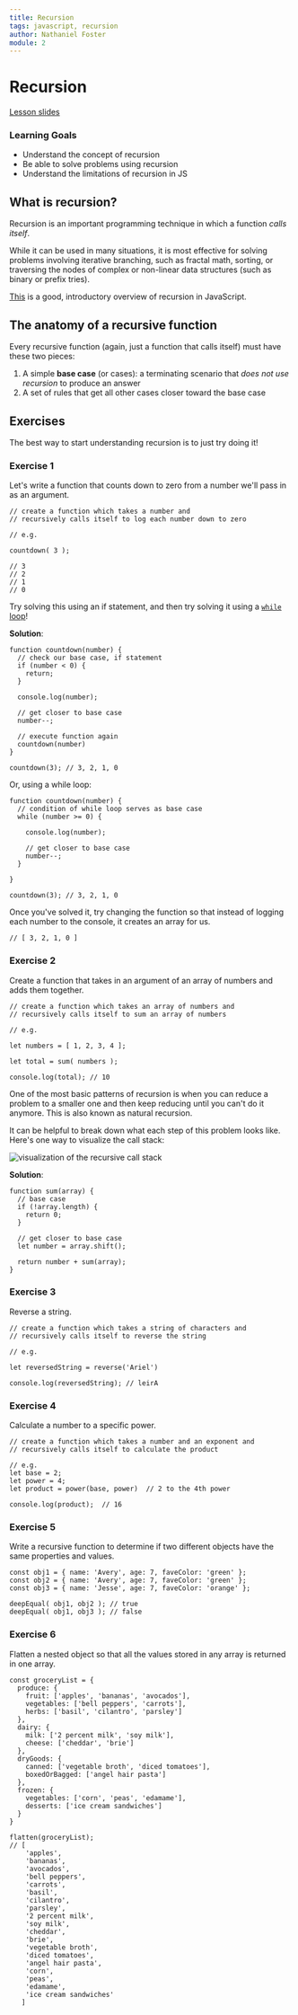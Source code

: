 ```yaml
---
title: Recursion
tags: javascript, recursion
author: Nathaniel Foster
module: 2
---
```


# Recursion

[Lesson slides](https://docs.google.com/presentation/d/1YBIDg5euXLlPjwS3e4H_GpBMAlJfon1AlhC8vDOBZes/)

### Learning Goals

- Understand the concept of recursion
- Be able to solve problems using recursion
- Understand the limitations of recursion in JS

## What is recursion?

Recursion is an important programming technique in which a function _calls itself_.

While it can be used in many situations, it is most effective for solving problems involving iterative branching, such as fractal math, sorting, or traversing the nodes of complex or non-linear data structures (such as binary or prefix tries).

[This](https://www.sitepoint.com/recursion-functional-javascript/) is a good, introductory overview of recursion in JavaScript.

## The anatomy of a recursive function

Every recursive function (again, just a function that calls itself) must have these two pieces:

1. A simple **base case** (or cases): a terminating scenario that _does not use recursion_ to produce an answer
2. A set of rules that get all other cases closer toward the base case

## Exercises

The best way to start understanding recursion is to just try doing it!

### Exercise 1

Let's write a function that counts down to zero from a number we'll pass in as an argument.

```
// create a function which takes a number and 
// recursively calls itself to log each number down to zero

// e.g.

countdown( 3 );

// 3
// 2
// 1
// 0
```

Try solving this using an if statement, and then try solving it using a [`while` loop](https://developer.mozilla.org/en-US/docs/Web/JavaScript/Reference/Statements/while)!

**Solution**:

```
function countdown(number) {
  // check our base case, if statement
  if (number < 0) {
    return;
  }
  
  console.log(number);
  
  // get closer to base case
  number--;
  
  // execute function again
  countdown(number)
}

countdown(3); // 3, 2, 1, 0
```

Or, using a while loop:

```
function countdown(number) {
  // condition of while loop serves as base case
  while (number >= 0) {
  
    console.log(number);
    
    // get closer to base case
    number--;
  }
  
}

countdown(3); // 3, 2, 1, 0
```

Once you've solved it, try changing the function so that instead of logging each number to the console, it creates an array for us.

```
// [ 3, 2, 1, 0 ]
```

### Exercise 2

Create a function that takes in an argument of an array of numbers and adds them together.

```
// create a function which takes an array of numbers and 
// recursively calls itself to sum an array of numbers

// e.g.

let numbers = [ 1, 2, 3, 4 ];

let total = sum( numbers );

console.log(total); // 10
```

One of the most basic patterns of recursion is when you can reduce a problem to a smaller one and then keep reducing until you can't do it anymore. This is also known as natural recursion.

It can be helpful to break down what each step of this problem looks like. Here's one way to visualize the call stack:

![visualization of the recursive call stack](https://i.imgur.com/Ly55ggk.png)

**Solution**:

```
function sum(array) {
  // base case
  if (!array.length) {
    return 0;
  }
  
  // get closer to base case
  let number = array.shift();
  
  return number + sum(array);
}
```

### Exercise 3

Reverse a string.

```
// create a function which takes a string of characters and
// recursively calls itself to reverse the string

// e.g.

let reversedString = reverse('Ariel')

console.log(reversedString); // leirA
```

### Exercise 4

Calculate a number to a specific power.

```
// create a function which takes a number and an exponent and
// recursively calls itself to calculate the product

// e.g.
let base = 2;
let power = 4;
let product = power(base, power)  // 2 to the 4th power

console.log(product);  // 16
```

### Exercise 5

Write a recursive function to determine if two different objects have the same properties and values.

```
const obj1 = { name: 'Avery', age: 7, faveColor: 'green' };
const obj2 = { name: 'Avery', age: 7, faveColor: 'green' };
const obj3 = { name: 'Jesse', age: 7, faveColor: 'orange' };

deepEqual( obj1, obj2 ); // true
deepEqual( obj1, obj3 ); // false
```

### Exercise 6

Flatten a nested object so that all the values stored in any array is returned in one array.

```
const groceryList = {
  produce: {
    fruit: ['apples', 'bananas', 'avocados'],
    vegetables: ['bell peppers', 'carrots'],
    herbs: ['basil', 'cilantro', 'parsley']
  },
  dairy: {
    milk: ['2 percent milk', 'soy milk'],
    cheese: ['cheddar', 'brie']
  },
  dryGoods: {
    canned: ['vegetable broth', 'diced tomatoes'],
    boxedOrBagged: ['angel hair pasta']
  },
  frozen: {
    vegetables: ['corn', 'peas', 'edamame'],
    desserts: ['ice cream sandwiches']
  }
}

flatten(groceryList);
// [
    'apples',
    'bananas',
    'avocados',
    'bell peppers',
    'carrots',
    'basil',
    'cilantro',
    'parsley',
    '2 percent milk',
    'soy milk',
    'cheddar',
    'brie',
    'vegetable broth',
    'diced tomatoes',
    'angel hair pasta',
    'corn',
    'peas',
    'edamame',
    'ice cream sandwiches'
   ]
```
